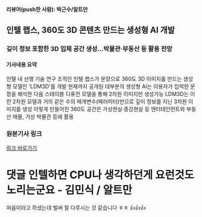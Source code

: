 #### 리뷰어(push한 사람): 박근수/알트만

## 인텔 랩스, 360도 3D 콘텐츠 만드는 생성형 AI 개발

### 깊이 정보 포함한 3D 입체 공간 생성...박물관·부동산 등 활용 전망

#### 기사내용 요약
인텔 내 선행 기술 연구 조직인 인텔 랩스가 문장으로 360도 3D 이미지를 만드는 생성형 모델인 'LDM3D'를 개발
현재까지 공개된 대부분의 생성형 AI는 이용자가 입력한 문장을 해석한 다음 스테이블 디퓨전 모델을 통해 2차원 이미지만 생성가능
LDM3D는 이런 2차원 모델과 거의 같은 수의 매개변수(패러미터)만으로 깊이 정보를 지닌 3차원 이미지를 생성
이렇게 만들어진 360도 공간은 가상현실·증강현실 등 엔터테인먼트와 부동산 매물, 가상 박물관 등에 활용

### 원본기사 링크
[링크 바로가기](https://zdnet.co.kr/view/?no=20230622234029)


댓글
인텔하면 CPU나 생각하던게 요런것도 노리는군요 - 김민식 / 알트만
=======
처음이라고 하셨는데 벌써 잘 다루시는 것 같습니다 ㅎㅎ 👍👍👍

